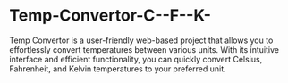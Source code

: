 # Temp-Convertor-C--F--K-
Temp Convertor is a user-friendly web-based project that allows you to effortlessly convert temperatures between various units. With its intuitive interface and efficient functionality, you can quickly convert Celsius, Fahrenheit, and Kelvin temperatures to your preferred unit. 
